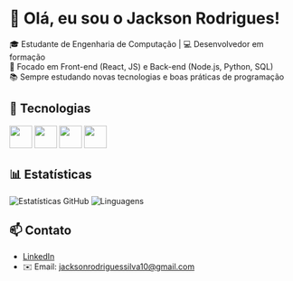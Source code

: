 # 👋 Olá, eu sou o Jackson Rodrigues!

🎓 Estudante de Engenharia de Computação | 💻 Desenvolvedor em formação  
🚀 Focado em Front-end (React, JS) e Back-end (Node.js, Python, SQL)  
📚 Sempre estudando novas tecnologias e boas práticas de programação  

## 🚀 Tecnologias
<div>
  <img src="https://cdn.jsdelivr.net/gh/devicons/devicon/icons/javascript/javascript-original.svg" width="40"/>
  <img src="https://cdn.jsdelivr.net/gh/devicons/devicon/icons/react/react-original.svg" width="40"/>
  <img src="https://cdn.jsdelivr.net/gh/devicons/devicon/icons/python/python-original.svg" width="40"/>
  <img src="https://cdn.jsdelivr.net/gh/devicons/devicon/icons/java/java-original.svg" width="40"/>
</div>

## 📊 Estatísticas
![Estatísticas GitHub](https://github-readme-stats.vercel.app/api?username=Jackson90989&show_icons=true&theme=radical)
![Linguagens](https://github-readme-stats.vercel.app/api/top-langs/?username=Jackson90989&layout=compact&theme=radical)

## 📫 Contato
- [LinkedIn](https://www.linkedin.com/in/rodriguesjackson/)
- ✉️ Email: jacksonrodriguessilva10@gmail.com
